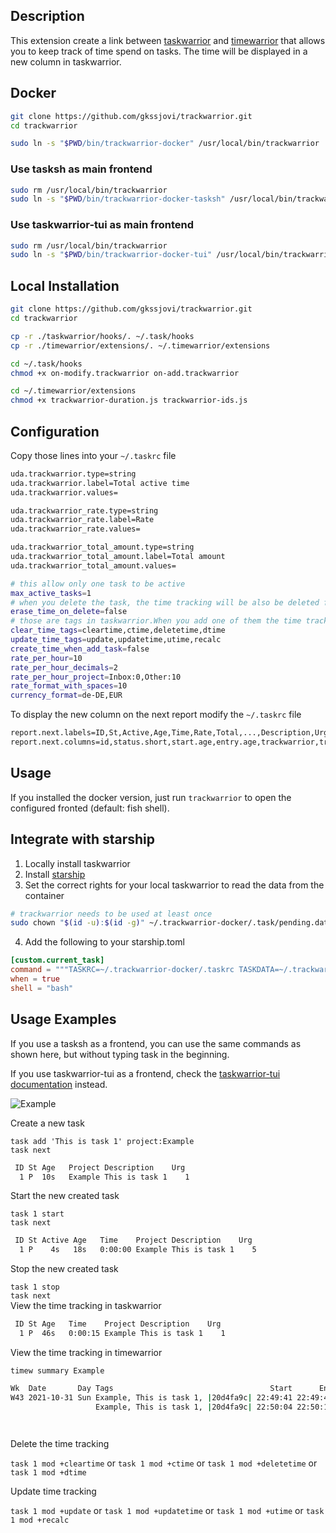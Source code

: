 ## Description

This extension create a link between [taskwarrior](https://github.com/GothenburgBitFactory/taskwarrior) and  [timewarrior](https://github.com/GothenburgBitFactory/timewarrior) that allows you to keep track of time spend on tasks. 
The time will be displayed in a new column in taskwarrior.

## Docker

```sh
git clone https://github.com/gkssjovi/trackwarrior.git
cd trackwarrior

sudo ln -s "$PWD/bin/trackwarrior-docker" /usr/local/bin/trackwarrior
```

### Use tasksh as main frontend
```sh
sudo rm /usr/local/bin/trackwarrior
sudo ln -s "$PWD/bin/trackwarrior-docker-tasksh" /usr/local/bin/trackwarrior
```

### Use taskwarrior-tui as main frontend
```sh
sudo rm /usr/local/bin/trackwarrior
sudo ln -s "$PWD/bin/trackwarrior-docker-tui" /usr/local/bin/trackwarrior
```

## Local Installation

```sh
git clone https://github.com/gkssjovi/trackwarrior.git
cd trackwarrior

cp -r ./taskwarrior/hooks/. ~/.task/hooks
cp -r ./timewarrior/extensions/. ~/.timewarrior/extensions

cd ~/.task/hooks
chmod +x on-modify.trackwarrior on-add.trackwarrior

cd ~/.timewarrior/extensions
chmod +x trackwarrior-duration.js trackwarrior-ids.js
```

## Configuration

Copy those lines into your `~/.taskrc` file
```sh
uda.trackwarrior.type=string
uda.trackwarrior.label=Total active time
uda.trackwarrior.values=

uda.trackwarrior_rate.type=string
uda.trackwarrior_rate.label=Rate
uda.trackwarrior_rate.values=

uda.trackwarrior_total_amount.type=string
uda.trackwarrior_total_amount.label=Total amount
uda.trackwarrior_total_amount.values=

# this allow only one task to be active
max_active_tasks=1 
# when you delete the task, the time tracking will be also be deleted from timewarrior 
erase_time_on_delete=false 
# those are tags in taskwarrior.When you add one of them the time tracking will be deleted from timewarrior
clear_time_tags=cleartime,ctime,deletetime,dtime
update_time_tags=update,updatetime,utime,recalc
create_time_when_add_task=false
rate_per_hour=10
rate_per_hour_decimals=2
rate_per_hour_project=Inbox:0,Other:10
rate_format_with_spaces=10
currency_format=de-DE,EUR
```

To display the new column on the next report modify the `~/.taskrc` file
```sh
report.next.labels=ID,St,Active,Age,Time,Rate,Total,...,Description,Urg
report.next.columns=id,status.short,start.age,entry.age,trackwarrior,trackwarrior_rate,trackwarrior_total_amount,...,description,urgency
```

## Usage
If you installed the docker version, just run `trackwarrior` to open the configured fronted (default: fish shell).

## Integrate with starship
1) Locally install taskwarrior
2) Install [starship](https://starship.rs/guide/#%F0%9F%9A%80-installation)
3) Set the correct rights for your local taskwarrior to read the data from the container
```sh
# trackwarrior needs to be used at least once
sudo chown "$(id -u):$(id -g)" ~/.trackwarrior-docker/.task/pending.data
```

4) Add the following to your starship.toml

```toml
[custom.current_task]
command = """TASKRC=~/.trackwarrior-docker/.taskrc TASKDATA=~/.trackwarrior-docker/.task unbuffer task starship-project | head -5 | tail -1 | sed "s/No matches./[No active task]/" | xargs"""
when = true
shell = "bash"
```

## Usage Examples

If you use a tasksh as a frontend, you can use the same commands as shown here,
but without typing task in the beginning.

If you use taskwarrior-tui as a frontend, check the [taskwarrior-tui documentation](https://kdheepak.com/taskwarrior-tui/) instead.

![Example](./assets/example.gif)

Create a new task 

`task add 'This is task 1' project:Example` \
`task next`
```sh
 ID St Age   Project Description    Urg
  1 P  10s   Example This is task 1    1

```
Start the new created task 

`task 1 start` \
`task next`
```sh
 ID St Active Age   Time    Project Description    Urg
  1 P    4s   18s   0:00:00 Example This is task 1    5
```

Stop the new created task

`task 1 stop` \
`task next` \
View the time tracking in taskwarrior
```sh
 ID St Age   Time    Project Description    Urg
  1 P  46s   0:00:15 Example This is task 1    1
```
View the time tracking in timewarrior 

`timew summary Example`

```sh
Wk  Date       Day Tags                                   Start      End    Time   Total
W43 2021-10-31 Sun Example, This is task 1, |20d4fa9c| 22:49:41 22:49:49 0:00:08
                   Example, This is task 1, |20d4fa9c| 22:50:04 22:50:11 0:00:07 0:00:15

                                                                                 0:00:15
```

Delete the time tracking 

`task 1 mod +cleartime`
or
`task 1 mod +ctime`
or
`task 1 mod +deletetime`
or
`task 1 mod +dtime`

Update time tracking 

`task 1 mod +update`
or
`task 1 mod +updatetime`
or
`task 1 mod +utime`
or
`task 1 mod +recalc`

